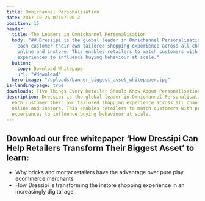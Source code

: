 ```yaml
---
title: Omnichannel Personalisation
date: 2017-10-26 07:07:00 Z
position: 15
header:
  title: The Leaders in Omnichannel Personalisation
  body: "## Dressipi is the global leader in Omnichannel Personalisation. We give
    each customer their own tailored shopping experience across all channels and devices
    online and instore. This enables retailers to match customers with products and
    experiences to influence buying behaviour at scale."
  button:
    copy: Download Whitepaper
    url: "#download"
  hero-image: "/uploads/banner_biggest_asset_whitepaper.jpg"
is-landing-page: true
downloads: Five Things Every Retailer Should Know About Personalisation
description: Dressipi is the global leader in Omnichannel Personalisation. We give
  each customer their own tailored shopping experience across all channels and devices
  online and instore. This enables retailers to match customers with products and
  experiences to influence buying behaviour at scale.
---
```


## Download our free whitepaper ‘How Dressipi Can Help Retailers Transform Their Biggest Asset’ to learn:

* Why bricks and mortar retailers have the advantage over pure play ecommerce merchants
* How Dressipi is transforming the instore shopping experience in an increasingly digital age
